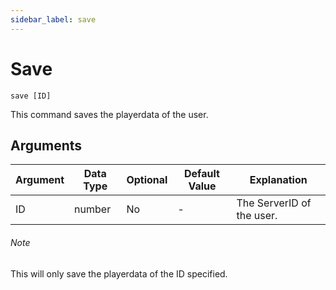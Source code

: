 ```yaml
---
sidebar_label: save
---
```


# Save

```
save [ID]
```

This command saves the playerdata of the user.

## Arguments

| Argument   | Data Type | Optional | Default Value |       Explanation         |
|------------|-----------|----------|---------------|---------------------------|
| ID         | number    | No       | -             | The ServerID of the user. |

###### Note

This will only save the playerdata of the ID specified.
